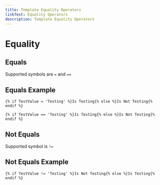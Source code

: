 ```yaml
---
title: Template Equality Operators
linkText: Equality Operators
description: Template Equality Operators
---
```


# Equality

## Equals

Supported symbols are `=` and `==`

## Equals Example

```text
{% if TestValue = 'Testing' %}Is Testing{% else %}Is Not Testing{% endif %}
```

```text
{% if TestValue == 'Testing' %}Is Testing{% else %}Is Not Testing{% endif %}
```

## Not Equals

Supported symbol is `!=`

## Not Equals Example

```text
{% if TestValue != 'Testing' %}Is Not Testing{% else %}Is Testing{% endif %}
```
